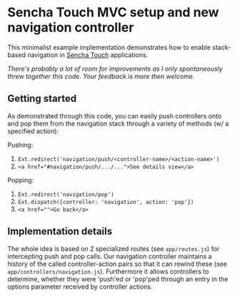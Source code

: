 Sencha Touch MVC setup and new navigation controller
===

This minimalist example implementation demonstrates how to enable stack-based navigation in [Sencha Touch](www.sencha.com/products/touch/) applications.

_There's probably a lot of room for improvements as I only spontaneously threw together this code. Your feedback is more then welcome._


Getting started
---

As demonstrated through this code, you can easily push controllers onto and pop them from the navigation stack through a variety of methods (w/ a specified action):

Pushing:

  1. `Ext.redirect('navigation/push/<controller-name>/<action-name>')`
  2. `<a href="#navigation/push/.../...">See details view</a>`

Popping:

  1. `Ext.redirect('navigation/pop')`
  2. `Ext.dispatch({controller: 'navigation', action: 'pop'})`
  3. `<a href="">Go back</a>`


Implementation details
---

The whole idea is based on 2 specialized routes (see `app/routes.js`) for intercepting push and pop calls. Our navigation controller maintains a history of the called controller-action pairs so that it can rewind these (see `app/controllers/navigation.js`). Furthermore it allows controllers to determine, whether they were 'push'ed or 'pop'ped through an entry in the options parameter received by controller actions.
